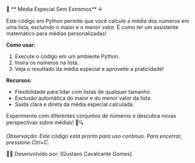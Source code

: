 🧮 ** Média Especial Sem Extremos** ➗

Este código em Python permite que você calcule a média dos números em uma lista, excluindo o maior e o menor valor. É como ter um assistente matemático para médias personalizadas!

**Como usar:**
1. Execute o código em um ambiente Python.
2. Insira os números na lista.
3. Veja o resultado da média especial e aproveite a praticidade! 

**Recursos:**
- Flexibilidade para lidar com listas de qualquer tamanho.
- Exclusão automática do maior e do menor valor da lista.
- Saída clara e direta da média especial calculada.

Experimente com diferentes conjuntos de números e descubra novas perspectivas sobre médias! 🧮🔍

*Observação: Este código está pronto para uso contínuo. Para encerrar, pressione Ctrl+C.*

👩‍💻 Desenvolvido por: [Gustavo Cavalcante Gomes].
